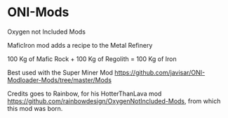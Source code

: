 # ONI-Mods
Oxygen not Included Mods

MaficIron mod adds a recipe to the Metal Refinery

100 Kg of Mafic Rock + 100 Kg of Regolith = 100 Kg of Iron

Best used with the Super Miner Mod https://github.com/javisar/ONI-Modloader-Mods/tree/master/Mods

Credits goes to Rainbow, for his HotterThanLava mod https://github.com/rainbowdesign/OxygenNotIncluded-Mods, from which this mod was born.

